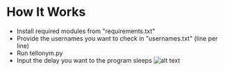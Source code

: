 # How It Works
- Install required modules from "requirements.txt"
- Provide the usernames you want to check in "usernames.txt" (line per line)
- Run tellonym.py
- Input the delay you want to the program sleeps
![alt text](https://i.ibb.co/MfZXDgp/Tellonym-Checker-Preview.gif)
